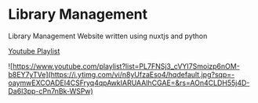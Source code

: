 # Library Management

Library Management Website written using nuxtjs and python

[Youtube Playlist](https://www.youtube.com/playlist?list=PL7FNSj3_cVYI7Smoizp6nOM-b8EY7yTVe)

![https://www.youtube.com/playlist?list=PL7FNSj3_cVYI7Smoizp6nOM-b8EY7yTVe](https://i.ytimg.com/vi/n8yUfzaEso4/hqdefault.jpg?sqp=-oaymwEXCOADEI4CSFryq4qpAwkIARUAAIhCGAE=&rs=AOn4CLDH55j4D-Da6l3pp-cPn7nBk-WSPw)
